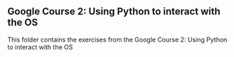 ## Google Course 2: Using Python to interact with the OS

This folder contains the exercises from the Google Course 2: Using Python to interact with the OS